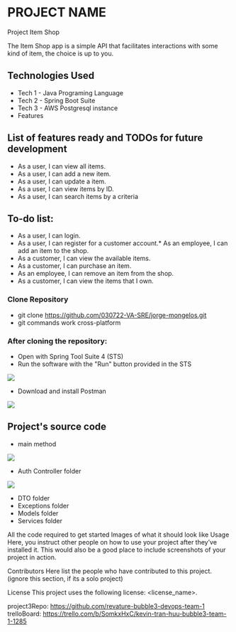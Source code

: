 # PROJECT NAME
Project Item Shop

The Item Shop app is a simple API that facilitates
interactions with some kind of item, the choice is up to you.

## Technologies Used
* Tech 1 - Java Programing Language
* Tech 2 - Spring Boot Suite
* Tech 3 - AWS Postgresql instance
* Features

## List of features ready and TODOs for future development

* As a user, I can view all items.
* As a user, I can add a new item.
* As a user, I can update a item.
* As a user, I can view items by ID.
* As a user, I can search items by a criteria

## To-do list:
* As a user, I can login.
* As a user, I can register for a customer account.* As an employee, I can add an item to the shop.
* As a customer, I can view the available items.
* As a customer, I can purchase an item.
* As an employee, I can remove an item from the shop.
* As a customer, I can view the items that I own.

### Clone Repository

* git clone https://github.com/030722-VA-SRE/jorge-mongelos.git
* git commands work cross-platform
### After cloning the repository:
* Open with Spring Tool Suite 4 (STS)
* Run the software with the "Run" button provided in the STS

<img src="https://github.com/030722-VA-SRE/jorge-mongelos/blob/main/images/STS.jpg">

* Download and install Postman

<img src="https://github.com/030722-VA-SRE/jorge-mongelos/blob/main/images/Postman.jpg">

## Project's source code

* main method

<img src="https://github.com/030722-VA-SRE/jorge-mongelos/blob/main/images/mainMethod.jpg">

* Auth Controller folder

<img src="https://github.com/030722-VA-SRE/jorge-mongelos/blob/main/images/AuthController.java.jpg">

* DTO folder
* Exceptions folder
* Models folder
* Services folder




All the code required to get started
Images of what it should look like
Usage
Here, you instruct other people on how to use your project after they’ve installed it. This would also be a good place to include screenshots of your project in action.

Contributors
Here list the people who have contributed to this project. (ignore this section, if its a solo project)

License
This project uses the following license: <license_name>.

project3Repo: https://github.com/revature-bubble3-devops-team-1
trelloBoard: https://trello.com/b/SomkxHxC/kevin-tran-huu-bubble3-team-1-1285